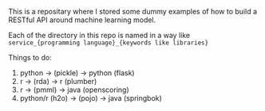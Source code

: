 This is a repositary where I stored some dummy examples of how to build a RESTful API around machine learning model. 

Each of the directory in this repo is named in a way like 
```service_{programming language}_{keywords like libraries}```

Things to do: 

1. python -> (pickle) -> python (flask) 
2. r -> (rda) -> r (plumber)
3. r -> (pmml) -> java (openscoring)
4. python/r (h2o) -> (pojo) -> java (springbok) 



